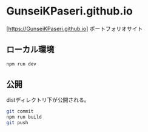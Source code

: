 # GunseiKPaseri.github.io

[https://GunseiKPaseri.github.io]
ポートフォリオサイト

## ローカル環境

```sh
npm run dev
```

## 公開

distディレクトリ下が公開される。

```sh
git commit
npm run build
git push
```

